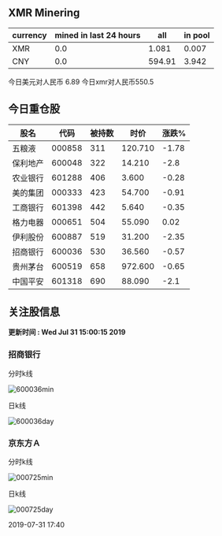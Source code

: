 ## XMR Minering

|currency|mined in last 24 hours|all|in pool|
|---|---|---|---|
|XMR|0.0|1.081|0.007|
|CNY|0.0|594.91|3.942|

今日美元对人民币 6.89	今日xmr对人民币550.5


## 今日重仓股 

|股名|代码|被持数|时价|涨跌%|
|---|---|---|---|---|
|五粮液|000858|311|120.710|-1.78|
|保利地产|600048|322|14.210|-2.8|
|农业银行|601288|406|3.600|-0.28|
|美的集团|000333|423|54.700|-0.91|
|工商银行|601398|442|5.640|-0.35|
|格力电器|000651|504|55.090|0.02|
|伊利股份|600887|519|31.200|-2.35|
|招商银行|600036|530|36.560|-0.57|
|贵州茅台|600519|658|972.600|-0.65|
|中国平安|601318|690|88.090|-2.1|

## 关注股信息
**更新时间 : Wed Jul 31 15:00:15 2019**
### 招商银行 
分时k线

![600036min](http://image.sinajs.cn/newchart/min/n/sh600036.gif)

日k线

![600036day](http://image.sinajs.cn/newchart/daily/n/sh600036.gif)

### 京东方Ａ 
分时k线

![000725min](http://image.sinajs.cn/newchart/min/n/sz000725.gif)

日k线

![000725day](http://image.sinajs.cn/newchart/daily/n/sz000725.gif)

2019-07-31 17:40